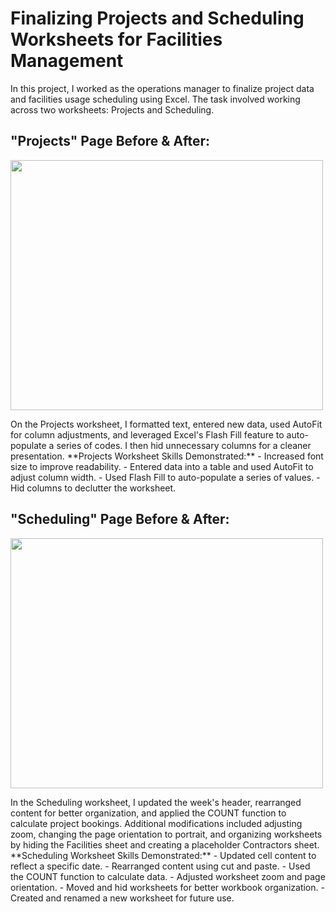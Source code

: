 # Finalizing Projects and Scheduling Worksheets for Facilities Management

In this project, I worked as the operations manager to finalize project data and facilities usage scheduling using Excel. The task involved working across two worksheets: Projects and Scheduling.  

## "Projects" Page Before & After: 
<p float="left">
  <img src="assets/EOM1-1 img/Screenshot 2024-09-11 at 9.27.38 PM.png" width="500" height="400" style="margin-right;" />
</p>
On the Projects worksheet, I formatted text, entered new data, used AutoFit for column adjustments, and leveraged Excel's Flash Fill feature to auto-populate a series of codes. I then hid unnecessary columns for a cleaner presentation.
**Projects Worksheet Skills Demonstrated:**
- Increased font size to improve readability.
- Entered data into a table and used AutoFit to adjust column width.
- Used Flash Fill to auto-populate a series of values.
- Hid columns to declutter the worksheet.

## "Scheduling" Page Before & After: 
<p float="left">
  <img src="assets/EOM1-1 img/Screenshot 2024-09-11 at 9.27.52 PM.png" width="500" height="400" style="margin-left;" />
</p>
In the Scheduling worksheet, I updated the week's header, rearranged content for better organization, and applied the COUNT function to calculate project bookings. Additional modifications included adjusting zoom, changing the page orientation to portrait, and organizing worksheets by hiding the Facilities sheet and creating a placeholder Contractors sheet.
**Scheduling Worksheet Skills Demonstrated:**
- Updated cell content to reflect a specific date.
- Rearranged content using cut and paste.
- Used the COUNT function to calculate data.
- Adjusted worksheet zoom and page orientation.
- Moved and hid worksheets for better workbook organization.
- Created and renamed a new worksheet for future use.
